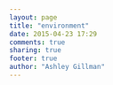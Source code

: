 ```yaml
---
layout: page
title: "environment"
date: 2015-04-23 17:29
comments: true
sharing: true
footer: true
author: "Ashley Gillman"
---
```

